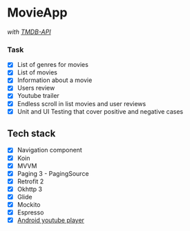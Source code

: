 # MovieApp

_with [TMDB-API](https://api.themoviedb.org)_
### Task
- [X] List of genres for movies
- [X] List of movies
- [X] Information about a movie
- [X] Users review
- [X] Youtube trailer
- [x] Endless scroll in list movies and user reviews
- [X] Unit and UI Testing that cover positive and negative cases

## Tech stack
- [x] Navigation component
- [x] Koin
- [x] MVVM
- [x] Paging 3 - PagingSource
- [x] Retrofit 2
- [x] Okhttp 3
- [x] Glide
- [x] Mockito
- [x] Espresso
- [x] [Android youtube player](https://github.com/PierfrancescoSoffritti/android-youtube-player)
